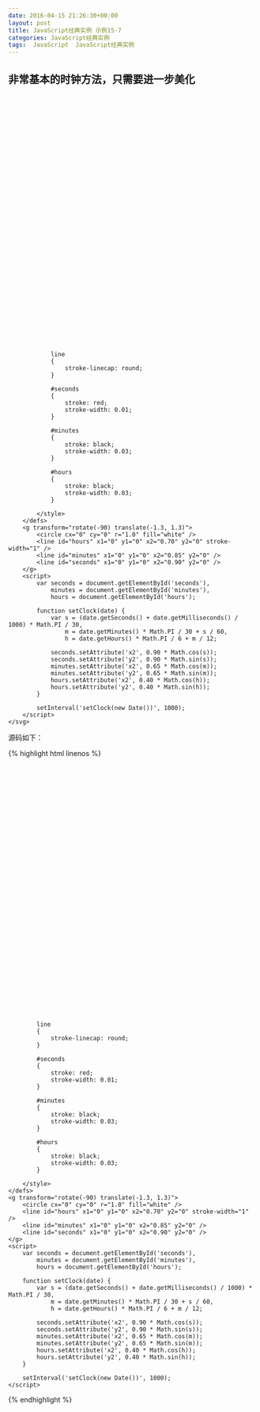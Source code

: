 ```yaml
---
date: 2016-04-15 21:26:30+00:00
layout: post
title: JavaScript经典实例 示例15-7
categories: JavaScript经典实例
tags:  JavaScript  JavaScript经典实例
---
```


非常基本的时钟方法，只需要进一步美化
----------------

<html>
    <?xml version="1.0"?>
    <svg version="1.1" xmlns="http://www.w3.org/2000/svg" viewBox="0 0 3 3">
        <defs>
            <style type="text/css">
                path
                {
                    stroke: black;
                    stroke-width: 0.02;
                    fill: none;
                }
                
                line
                {
                    stroke-linecap: round;
                }
                
                #seconds
                {
                    stroke: red;
                    stroke-width: 0.01;
                }
                
                #minutes
                {
                    stroke: black;
                    stroke-width: 0.03;
                }
                
                #hours
                {
                    stroke: black;
                    stroke-width: 0.03;
                }
                
            </style>
        </defs>
        <g transform="rotate(-90) translate(-1.3, 1.3)">
            <circle cx="0" cy="0" r="1.0" fill="white" />
            <line id="hours" x1="0" y1="0" x2="0.70" y2="0" stroke-width="1" />
            <line id="minutes" x1="0" y1="0" x2="0.85" y2="0" />
            <line id="seconds" x1="0" y1="0" x2="0.90" y2="0" />
        </g>
        <script>
            var seconds = document.getElementById('seconds'),
                minutes = document.getElementById('minutes'),
                hours = document.getElementById('hours');
                
            function setClock(date) {
                var s = (date.getSeconds() + date.getMilliseconds() / 1000) * Math.PI / 30,
                    m = date.getMinutes() * Math.PI / 30 + s / 60,
                    h = date.getHours() * Math.PI / 6 + m / 12;
                
                seconds.setAttribute('x2', 0.90 * Math.cos(s));
                seconds.setAttribute('y2', 0.90 * Math.sin(s));
                minutes.setAttribute('x2', 0.65 * Math.cos(m));
                minutes.setAttribute('y2', 0.65 * Math.sin(m));
                hours.setAttribute('x2', 0.40 * Math.cos(h));
                hours.setAttribute('y2', 0.40 * Math.sin(h));
            }
            
            setInterval('setClock(new Date())', 1000);
        </script>
    </svg>
</html>
    
源码如下：

{% highlight html linenos %}
<?xml version="1.0"?>
<svg version="1.1" xmlns="http://www.w3.org/2000/svg" viewBox="0 0 3 3">
    <defs>
        <style type="text/css">
            path
            {
                stroke: black;
                stroke-width: 0.02;
                fill: none;
            }
            
            line
            {
                stroke-linecap: round;
            }
            
            #seconds
            {
                stroke: red;
                stroke-width: 0.01;
            }
            
            #minutes
            {
                stroke: black;
                stroke-width: 0.03;
            }
            
            #hours
            {
                stroke: black;
                stroke-width: 0.03;
            }
            
        </style>
    </defs>
    <g transform="rotate(-90) translate(-1.3, 1.3)">
        <circle cx="0" cy="0" r="1.0" fill="white" />
        <line id="hours" x1="0" y1="0" x2="0.70" y2="0" stroke-width="1" />
        <line id="minutes" x1="0" y1="0" x2="0.85" y2="0" />
        <line id="seconds" x1="0" y1="0" x2="0.90" y2="0" />
    </g>
    <script>
        var seconds = document.getElementById('seconds'),
            minutes = document.getElementById('minutes'),
            hours = document.getElementById('hours');
            
        function setClock(date) {
            var s = (date.getSeconds() + date.getMilliseconds() / 1000) * Math.PI / 30,
                m = date.getMinutes() * Math.PI / 30 + s / 60,
                h = date.getHours() * Math.PI / 6 + m / 12;
            
            seconds.setAttribute('x2', 0.90 * Math.cos(s));
            seconds.setAttribute('y2', 0.90 * Math.sin(s));
            minutes.setAttribute('x2', 0.65 * Math.cos(m));
            minutes.setAttribute('y2', 0.65 * Math.sin(m));
            hours.setAttribute('x2', 0.40 * Math.cos(h));
            hours.setAttribute('y2', 0.40 * Math.sin(h));
        }
        
        setInterval('setClock(new Date())', 1000);
    </script>
</svg>
{% endhighlight %}
